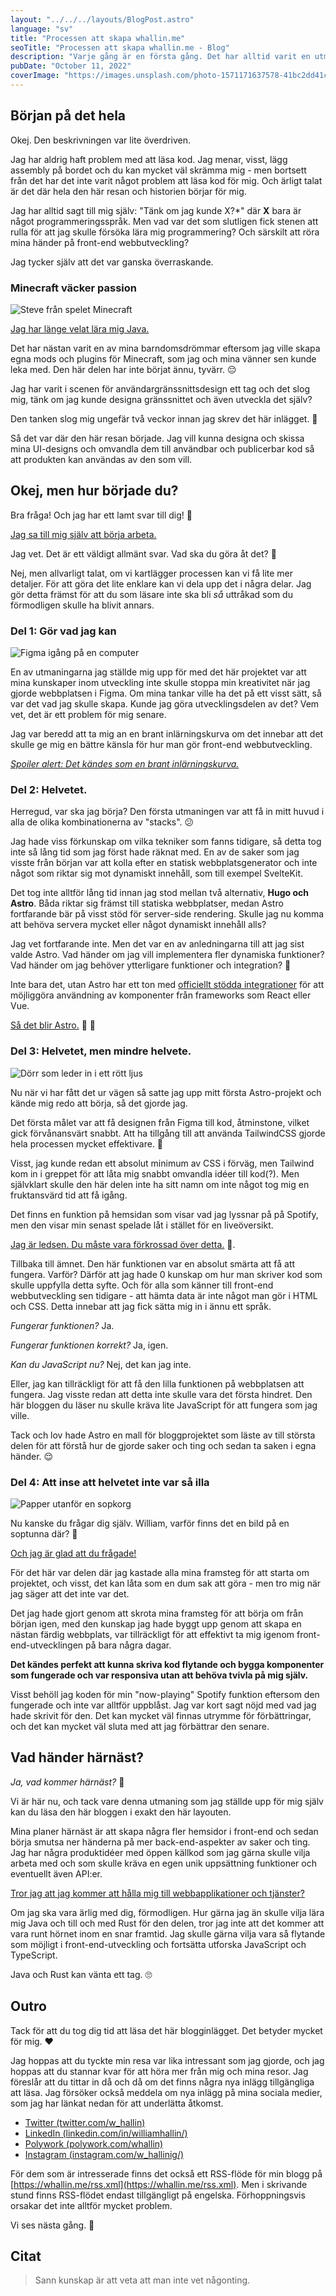 ```yaml
---
layout: "../../../layouts/BlogPost.astro"
language: "sv"
title: "Processen att skapa whallin.me"
seoTitle: "Processen att skapa whallin.me - Blog"
description: "Varje gång är en första gång. Det har alltid varit en utmaning att titta på webbutveckling, men nu är det dags att äntligen ta sig an en ny utmaning. Detta är processen om whallin.me."
pubDate: "October 11, 2022"
coverImage: "https://images.unsplash.com/photo-1571171637578-41bc2dd41cd2?auto=format&q=85&w=1152&h=384&fit=crop"
---
```


## Början på det hela

Okej. Den beskrivningen var lite överdriven.

Jag har aldrig haft problem med att läsa kod. Jag menar, visst, lägg assembly på bordet och du kan mycket väl skrämma mig - men bortsett från det har det inte varit något problem att läsa kod för mig. Och ärligt talat är det där hela den här resan och historien börjar för mig.

Jag har alltid sagt till mig själv: "Tänk om jag kunde X?*" där **X** bara är något programmeringsspråk. Men vad var det som slutligen fick stenen att rulla för att jag skulle försöka lära mig programmering? Och särskilt att röra mina händer på front-end webbutveckling?

Jag tycker själv att det var ganska överraskande.

### Minecraft väcker passion

![Steve från spelet Minecraft](https://images.unsplash.com/photo-1524685794168-52985e79c1f8?auto=format&q=85&w=1152&h=384&fit=crop)

<u>Jag har länge velat lära mig Java.</u>

Det har nästan varit en av mina barndomsdrömmar eftersom jag ville skapa egna mods och plugins för Minecraft, som jag och mina vänner sen kunde leka med. Den här delen har inte börjat ännu, tyvärr. 😔 

Jag har varit i scenen för användargränssnittsdesign ett tag och det slog mig, tänk om jag kunde designa gränssnittet och även utveckla det själv?

Den tanken slog mig ungefär två veckor innan jag skrev det här inlägget. 🙂

Så det var där den här resan började. Jag vill kunna designa och skissa mina UI-designs och omvandla dem till användbar och publicerbar kod så att produkten kan användas av den som vill.

## Okej, men hur började du?

Bra fråga! Och jag har ett lamt svar till dig! 🤭

<u>Jag sa till mig själv att börja arbeta.</u>

Jag vet. Det är ett väldigt allmänt svar. Vad ska du göra åt det? 🙂

Nej, men allvarligt talat, om vi kartlägger processen kan vi få lite mer detaljer. För att göra det lite enklare kan vi dela upp det i några delar. Jag gör detta främst för att du som läsare inte ska bli *så* uttråkad som du förmodligen skulle ha blivit annars.

### Del 1: Gör vad jag kan

![Figma igång på en computer](https://images.unsplash.com/photo-1621111848501-8d3634f82336?auto=format&q=85&w=1152&h=384&fit=crop)

En av utmaningarna jag ställde mig upp för med det här projektet var att mina kunskaper inom utveckling inte skulle stoppa min kreativitet när jag gjorde webbplatsen i Figma. Om mina tankar ville ha det på ett visst sätt, så var det vad jag skulle skapa. Kunde jag göra utvecklingsdelen av det? Vem vet, det är ett problem för mig senare.

Jag var beredd att ta mig an en brant inlärningskurva om det innebar att det skulle ge mig en bättre känsla för hur man gör front-end webbutveckling.

<u>*Spoiler alert: Det kändes som en brant inlärningskurva.*</u>

### Del 2: Helvetet.

Herregud, var ska jag börja? Den första utmaningen var att få in mitt huvud i alla de olika kombinationerna av "stacks". 😕

Jag hade viss förkunskap om vilka tekniker som fanns tidigare, så detta tog inte så lång tid som jag först hade räknat med. En av de saker som jag visste från början var att kolla efter en statisk webbplatsgenerator och inte något som riktar sig mot dynamiskt innehåll, som till exempel SvelteKit.

Det tog inte alltför lång tid innan jag stod mellan två alternativ, **Hugo och Astro**. Båda riktar sig främst till statiska webbplatser, medan Astro fortfarande bär på visst stöd för server-side rendering. Skulle jag nu komma att behöva servera mycket eller något dynamiskt innehåll alls?

Jag vet fortfarande inte. Men det var en av anledningarna till att jag sist valde Astro. Vad händer om jag vill implementera fler dynamiska funktioner? Vad händer om jag behöver ytterligare funktioner och integration? 🤔

Inte bara det, utan Astro har ett ton med [officiellt stödda integrationer](https://astro.build/integrations/official/) för att möjliggöra användning av komponenter från frameworks som React eller Vue. 

<u>Så det blir Astro.</u> 🚀 🚀

### Del 3: Helvetet, men mindre helvete.

![Dörr som leder in i ett rött ljus](https://images.unsplash.com/photo-1662204505164-36d52bb7b333?auto=format&q=85&w=1152&h=384&fit=crop)

Nu när vi har fått det ur vägen så satte jag upp mitt första Astro-projekt och kände mig redo att börja, så det gjorde jag.

Det första målet var att få designen från Figma till kod, åtminstone, vilket gick förvånansvärt snabbt. Att ha tillgång till att använda TailwindCSS gjorde hela processen mycket effektivare. 💙

Visst, jag kunde redan ett absolut minimum av CSS i förväg, men Tailwind kom in i greppet för att låta mig snabbt omvandla idéer till kod(?). Men självklart skulle den här delen inte ha sitt namn om inte något tog mig en fruktansvärd tid att få igång.

Det finns en funktion på hemsidan som visar vad jag lyssnar på på Spotify, men den visar min senast spelade låt i stället för en liveöversikt.

<u>Jag är ledsen. Du måste vara förkrossad över detta.</u> 🙏.

Tillbaka till ämnet. Den här funktionen var en absolut smärta att få att fungera. Varför? Därför att jag hade 0 kunskap om hur man skriver kod som skulle uppfylla detta syfte. Och för alla som känner till front-end webbutveckling sen tidigare - att hämta data är inte något man gör i HTML och CSS. Detta innebar att jag fick sätta mig in i ännu ett språk.

*Fungerar funktionen?* Ja.

*Fungerar funktionen korrekt?* Ja, igen.

*Kan du JavaScript nu?* Nej, det kan jag inte.

Eller, jag kan tillräckligt för att få den lilla funktionen på webbplatsen att fungera. Jag visste redan att detta inte skulle vara det första hindret. Den här bloggen du läser nu skulle kräva lite JavaScript för att fungera som jag ville.

Tack och lov hade Astro en mall för bloggprojektet som läste av till största delen för att förstå hur de gjorde saker och ting och sedan ta saken i egna händer. 😌

### Del 4: Att inse att helvetet inte var så illa

![Papper utanför en sopkorg](https://images.unsplash.com/photo-1517917822086-6988b4ca9b31?auto=format&q=85&w=1152&h=384&fit=crop)

Nu kanske du frågar dig själv. William, varför finns det en bild på en soptunna där? 🤔

<u>Och jag är glad att du frågade!</u>

För det här var delen där jag kastade alla mina framsteg för att starta om projektet, och visst, det kan låta som en dum sak att göra - men tro mig när jag säger att det inte var det.

Det jag hade gjort genom att skrota mina framsteg för att börja om från början igen, med den kunskap jag hade byggt upp genom att skapa en nästan färdig webbplats, var tillräckligt för att effektivt ta mig igenom front-end-utvecklingen på bara några dagar.

**Det kändes perfekt att kunna skriva kod flytande och bygga komponenter som fungerade och var responsiva utan att behöva tvivla på mig själv.**

Visst behöll jag koden för min "now-playing" Spotify funktion eftersom den fungerade och inte var alltför uppblåst. Jag var kort sagt nöjd med vad jag hade skrivit för den. Det kan mycket väl finnas utrymme för förbättringar, och det kan mycket väl sluta med att jag förbättrar den senare.

## Vad händer härnäst?

*Ja, vad kommer härnäst?* 🤔

Vi är här nu, och tack vare denna utmaning som jag ställde upp för mig själv kan du läsa den här bloggen i exakt den här layouten.

Mina planer härnäst är att skapa några fler hemsidor i front-end och sedan börja smutsa ner händerna på mer back-end-aspekter av saker och ting. Jag har några produktidéer med öppen källkod som jag gärna skulle vilja arbeta med och som skulle kräva en egen unik uppsättning funktioner och eventuellt även API:er.

<u>Tror jag att jag kommer att hålla mig till webbapplikationer och tjänster?</u>

Om jag ska vara ärlig med dig, förmodligen. Hur gärna jag än skulle vilja lära mig Java och till och med Rust för den delen, tror jag inte att det kommer att vara runt hörnet inom en snar framtid. Jag skulle gärna vilja vara så flytande som möjligt i front-end-utveckling och fortsätta utforska JavaScript och TypeScript.

Java och Rust kan vänta ett tag. 🙄

## Outro

Tack för att du tog dig tid att läsa det här blogginlägget. Det betyder mycket för mig. ❤️

Jag hoppas att du tyckte min resa var lika intressant som jag gjorde, och jag hoppas att du stannar kvar för att höra mer från mig och mina resor. Jag föreslår att du tittar in då och då om det finns några nya inlägg tillgängliga att läsa. Jag försöker också meddela om nya inlägg på mina sociala medier, som jag har länkat nedan för att underlätta åtkomst.

- [Twitter (twitter.com/w_hallin)](https://twitter.com/w_hallin)
- [LinkedIn (linkedin.com/in/williamhallin/)](https://linkedin.com/in/williamhallin/)
- [Polywork (polywork.com/whallin)](https://polywork.com/whallin)
- [Instagram (instagram.com/w_hallinig/)](https://instagram.com/w_hallinig/)

För dem som är intresserade finns det också ett RSS-flöde för min blogg på [https://whallin.me/rss.xml](https://whallin.me/rss.xml). Men i skrivande stund finns RSS-flödet endast tillgängligt på engelska. Förhoppningsvis orsakar det inte alltför mycket problem.

Vi ses nästa gång. 👋

## Citat

> Sann kunskap är att veta att man inte vet någonting.